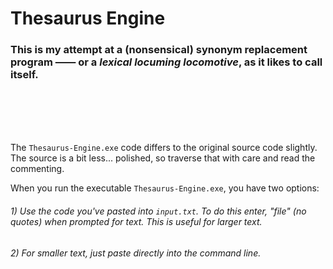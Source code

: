 # Thesaurus Engine
### This is my attempt at a (nonsensical) synonym replacement program —— or a *lexical locuming locomotive*, as it likes to call itself.

<br/>
<br/>
<br/>
<br/>

The `Thesaurus-Engine.exe` code differs to the original source code slightly. The source is a bit less... polished, so traverse that with care and read the commenting.

When you run the executable `Thesaurus-Engine.exe`, you have two options:
###### 1) Use the code you've pasted into `input.txt`. To do this enter, "file" (no quotes) when prompted for text. This is useful for larger text.
###### 2) For smaller text, just paste directly into the command line.
